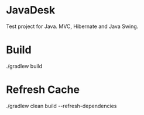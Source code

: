 # JavaDesk
Test project for Java. MVC, Hibernate and Java Swing.


# Build
./gradlew build

# Refresh Cache
./gradlew clean build --refresh-dependencies
